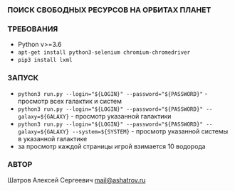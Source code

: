 ### ПОИСК СВОБОДНЫХ РЕСУРСОВ НА ОРБИТАХ ПЛАНЕТ ###

### ТРЕБОВАНИЯ ###
* Python v>=3.6
* `apt-get install python3-selenium chromium-chromedriver`
* `pip3 install lxml`

### ЗАПУСК ###
* `python3 run.py --login="${LOGIN}" --password="${PASSWORD}"` - просмотр всех галактик и систем
* `python3 run.py --login="${LOGIN}" --password="${PASSWORD}" --galaxy=${GALAXY}` - просмотр указанной галактики
* `python3 run.py --login="${LOGIN}" --password="${PASSWORD}" --galaxy=${GALAXY} --system=${SYSTEM}` - просмотр указанной системы в указанной галактике
* за просмотр каждой страницы игрой взимается 10 водорода

### АВТОР ###
Шатров Алексей Сергеевич <mail@ashatrov.ru>